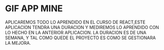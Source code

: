 # GIF APP MINE

APLICAREMOS TODO LO APRENDIDO EN EL CURSO DE REACT,ESTE APLICACION TENDRA UNA DURACION Y MEDIREMOS LO APRENDIDO CON LO HECHO EN LA ANTERIOR APLICACION.
LA DURACION ES DE UNA SEMANA, Y TAL COMO QUEDE EL PROYECTO ES COMO SE GESTIONARA LA MEJORA.